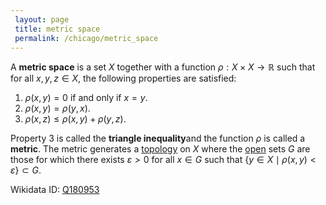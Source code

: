 ```yaml
---
 layout: page
 title: metric space
 permalink: /chicago/metric_space
---
```


A **metric space** is a set $X$ together with a function $\rho: X\times X \to \mathbb R$ such that for all $x,y,z \in X$, the following properties are satisfied:
1. $\rho(x,y) = 0$ if and only if $x=y$.
2. $\rho(x,y) = \rho(y,x)$.
3. $\rho(x,z) \leq \rho(x,y) + \rho(y,z)$. 

Property 3 is called the **triangle inequality**and the function $\rho$ is called a **metric**. The metric generates a [topology](https://defsmath.github.io/DefsMath/topological_space) on $X$ where the [open](https://defsmath.github.io/DefsMath/open) sets $G$ are those for which there exists $\varepsilon > 0$  for all $x \in G$ such that $\{y\in X\mid \rho(x,y) < \varepsilon\}\subset G$.

Wikidata ID: [Q180953](https://www.wikidata.org/wiki/Q180953)